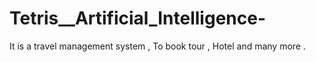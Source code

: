 # Tetris__Artificial_Intelligence-
It is a travel management system , To book tour , Hotel and many more . 
